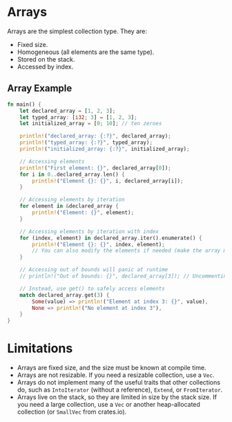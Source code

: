 # Arrays

Arrays are the simplest collection type. They are:

* Fixed size.
* Homogeneous (all elements are the same type).
* Stored on the stack.
* Accessed by index.

## Array Example

```rust
fn main() {
    let declared_array = [1, 2, 3];
    let typed_array: [i32; 3] = [1, 2, 3];
    let initialized_array = [0; 10]; // ten zeroes

    println!("declared_array: {:?}", declared_array);
    println!("typed_array: {:?}", typed_array);
    println!("initialized_array: {:?}", initialized_array);

    // Accessing elements
    println!("First element: {}", declared_array[0]);
    for i in 0..declared_array.len() {
        println!("Element {}: {}", i, declared_array[i]);
    }

    // Accessing elements by iteration
    for element in &declared_array {
        println!("Element: {}", element);
    }

    // Accessing elements by iteration with index
    for (index, element) in declared_array.iter().enumerate() {
        println!("Element {}: {}", index, element);
        // You can also modify the elements if needed (make the array mutable!)
    }

    // Accessing out of bounds will panic at runtime
    // println!("Out of bounds: {}", declared_array[3]); // Uncommenting this line to panic

    // Instead, use get() to safely access elements
    match declared_array.get(3) {
        Some(value) => println!("Element at index 3: {}", value),
        None => println!("No element at index 3"),
    }
}
```

# Limitations

* Arrays are fixed size, and the size must be known at compile time.
* Arrays are not resizable. If you need a resizable collection, use a `Vec`.
* Arrays do not implement many of the useful traits that other collections do, such as `IntoIterator` (without a reference), `Extend`, or `FromIterator`.
* Arrays live on the stack, so they are limited in size by the stack size. If you need a large collection, use a `Vec` or another heap-allocated collection (or `SmallVec` from crates.io).